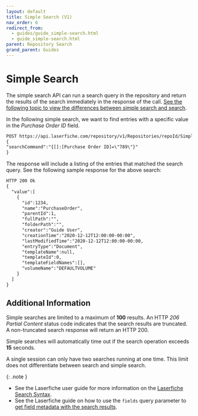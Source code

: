```yaml
---
layout: default
title: Simple Search (V1)
nav_order: 6
redirect_from:
  - guides/guide_simple-search.html
  - guide_simple-search.html
parent: Repository Search
grand_parent: Guides
---
```

<!--Copyright (c) Laserfiche.
Licensed under the MIT License. See LICENSE in the project root for license information.-->

# Simple Search

The simple search API can run a search query in the repository and return the results of the search immediately in the response of the call. [See the following topic to view the differences between simple search and search](../guide_search-vs-simple-search/).

In the following simple search, we want to find entries with a specific value in the *Purchase Order ID* field.

```xml
POST https://api.laserfiche.com/repository/v1/Repositories/repoId/SimpleSearches
{
"searchCommand":"{[]:[Purchase Order ID]=\"789\"}"
}
```

The response will include a listing of the entries that matched the search query. See the following sample response for the above search: 

```xml
HTTP 200 Ok
{
  "value":[
    {
      "id":1234,
      "name":"PurchaseOrder",
      "parentId":1,
      "fullPath":"",
      "folderPath":"",
      "creator":"Guide User",
      "creationTime":"2020-12-12T12:00:00-00:00",
      "lastModifiedTime":"2020-12-12T12:00:00-00:00,
      "entryType":"Document",
      "templateName":null,
      "templateId":0,
      "templateFieldNames":[],
      "volumeName":"DEFAULTVOLUME"
    }
  ]
}
```

## Additional Information

Simple searches are limited to a maximum of **100** results. An HTTP *206 Partial Content* status code indicates that the search results are truncated. A non-truncated search response will return an HTTP 200.

Simple searches will automatically time out if the search operation exceeds **15** seconds.

A single session can only have two searches running at one time. This limit does not differentiate between search and simple search.

{: .note }
- See the Laserfiche user guide for more information on the [Laserfiche Search Syntax](https://doc.laserfiche.com/laserfiche.documentation/11/userguide/en-us/Default.htm#../Subsystems/client_wa/Content/Search/Advanced/Template_Field.htm).
- See the Laserfiche guide on how to use the `fields` query parameter to [get field metadata with the search results](../../documents-and-folders/guide_get-folder-listing/#retrieve-field-metadata-for-each-document).